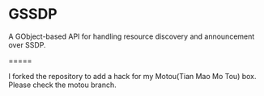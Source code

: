 GSSDP
=====

A GObject-based API for handling resource discovery and announcement over SSDP.


=====

I forked the repository to add a hack for my Motou(Tian Mao Mo Tou) box. Please check the motou branch.
